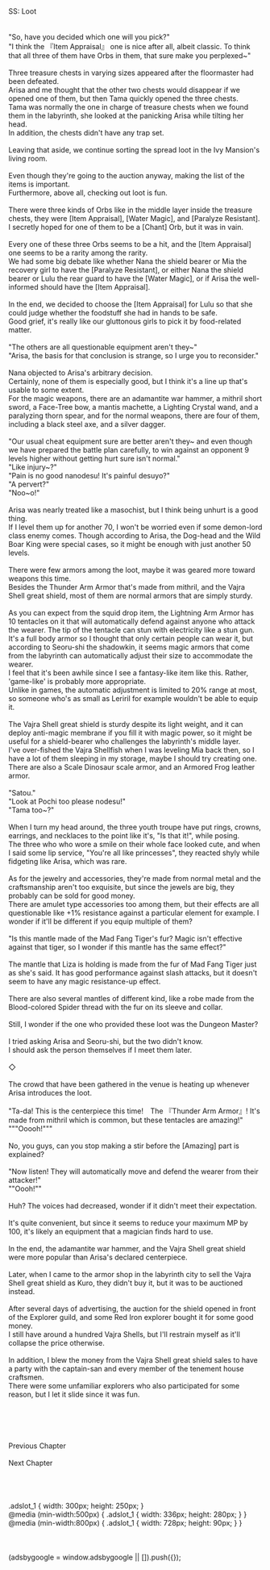<br/>
<br/>
SS: Loot<br/>
<br/>
 <br/>
"So, have you decided which one will you pick?"<br/>
"I think the 『Item Appraisal』 one is nice after all, albeit classic. To think that all three of them have Orbs in them, that sure make you perplexed~"<br/>
<br/>
Three treasure chests in varying sizes appeared after the floormaster had been defeated.<br/>
Arisa and me thought that the other two chests would disappear if we opened one of them, but then Tama quickly opened the three chests.<br/>
Tama was normally the one in charge of treasure chests when we found them in the labyrinth, she looked at the panicking Arisa while tilting her head.<br/>
In addition, the chests didn't have any trap set.<br/>
<br/>
Leaving that aside, we continue sorting the spread loot in the Ivy Mansion's living room.<br/>
<br/>
Even though they're going to the auction anyway, making the list of the items is important.<br/>
Furthermore, above all, checking out loot is fun.<br/>
<br/>
There were three kinds of Orbs like in the middle layer inside the treasure chests, they were [Item Appraisal], [Water Magic], and [Paralyze Resistant].<br/>
I secretly hoped for one of them to be a [Chant] Orb, but it was in vain.<br/>
<br/>
Every one of these three Orbs seems to be a hit, and the [Item Appraisal] one seems to be a rarity among the rarity.<br/>
We had some big debate like whether Nana the shield bearer or Mia the recovery girl to have the [Paralyze Resistant], or either Nana the shield bearer or Lulu the rear guard to have the [Water Magic], or if Arisa the well-informed should have the [Item Appraisal].<br/>
<br/>
In the end, we decided to choose the [Item Appraisal] for Lulu so that she could judge whether the foodstuff she had in hands to be safe.<br/>
Good grief, it's really like our gluttonous girls to pick it by food-related matter.<br/>
<br/>
"The others are all questionable equipment aren't they~"<br/>
"Arisa, the basis for that conclusion is strange, so I urge you to reconsider."<br/>
<br/>
Nana objected to Arisa's arbitrary decision.<br/>
Certainly, none of them is especially good, but I think it's a line up that's usable to some extent.<br/>
For the magic weapons, there are an adamantite war hammer, a mithril short sword, a Face-Tree bow, a mantis machette, a Lighting Crystal wand, and a paralyzing thorn spear, and for the normal weapons, there are four of them, including a black steel axe, and a silver dagger.<br/>
<br/>
"Our usual cheat equipment sure are better aren't they~ and even though we have prepared the battle plan carefully, to win against an opponent 9 levels higher without getting hurt sure isn't normal."<br/>
"Like injury~?"<br/>
"Pain is no good nanodesu! It's painful desuyo?"<br/>
"A pervert?"<br/>
"Noo~o!"<br/>
<br/>
Arisa was nearly treated like a masochist, but I think being unhurt is a good thing. <br/>
If I level them up for another 70, I won't be worried even if some demon-lord class enemy comes. Though according to Arisa, the Dog-head and the Wild Boar King were special cases, so it might be enough with just another 50 levels.<br/>
<br/>
There were few armors among the loot, maybe it was geared more toward weapons this time.<br/>
Besides the Thunder Arm Armor that's made from mithril, and the Vajra Shell great shield, most of them are normal armors that are simply sturdy.<br/>
<br/>
As you can expect from the squid drop item, the Lightning Arm Armor has 10 tentacles on it that will automatically defend against anyone who attack the wearer. The tip of the tentacle can stun with electricity like a stun gun.<br/>
It's a full body armor so I thought that only certain people can wear it, but according to Seoru-shi the shadowkin, it seems magic armors that come from the labyrinth can automatically adjust their size to accommodate the wearer.<br/>
I feel that it's been awhile since I see a fantasy-like item like this. Rather, 'game-like' is probably more appropriate.<br/>
Unlike in games, the automatic adjustment is limited to 20% range at most, so someone who's as small as Leriril for example wouldn't be able to equip it.<br/>
<br/>
The Vajra Shell great shield is sturdy despite its light weight, and it can deploy anti-magic membrane if you fill it with magic power, so it might be useful for a shield-bearer who challenges the labyrinth's middle layer.<br/>
I've over-fished the Vajra Shellfish when I was leveling Mia back then, so I have a lot of them sleeping in my storage, maybe I should try creating one.<br/>
There are also a Scale Dinosaur scale armor, and an Armored Frog leather armor.<br/>
<br/>
"Satou."<br/>
"Look at Pochi too please nodesu!"<br/>
"Tama too~?"<br/>
<br/>
When I turn my head around, the three youth troupe have put rings, crowns, earrings, and necklaces to the point like it's, "Is that it!", while posing.<br/>
The three who who wore a smile on their whole face looked cute, and when I said some lip service, "You're all like princesses", they reacted shyly while fidgeting like Arisa, which was rare.<br/>
<br/>
As for the jewelry and accessories, they're made from normal metal and the craftsmanship aren't too exquisite, but since the jewels are big, they probably can be sold for good money.<br/>
There are amulet type accessories too among them, but their effects are all questionable like +1% resistance against a particular element for example. I wonder if it'll be different if you equip multiple of them?<br/>
<br/>
"Is this mantle made of the Mad Fang Tiger's fur? Magic isn't effective against that tiger, so I wonder if this mantle has the same effect?"<br/>
<br/>
The mantle that Liza is holding is made from the fur of Mad Fang Tiger just as she's said. It has good performance against slash attacks, but it doesn't seem to have any magic resistance-up effect.<br/>
<br/>
There are also several mantles of different kind, like a robe made from the Blood-colored Spider thread with the fur on its sleeve and collar.<br/>
<br/>
Still, I wonder if the one who provided these loot was the Dungeon Master?<br/>
<br/>
I tried asking Arisa and Seoru-shi, but the two didn't know.<br/>
I should ask the person themselves if I meet them later.<br/>
<br/>
◇<br/>
<br/>
The crowd that have been gathered in the venue is heating up whenever Arisa introduces the loot.<br/>
<br/>
"Ta-da! This is the centerpiece this time!　The 『Thunder Arm Armor』! It's made from mithril which is common, but these tentacles are amazing!"<br/>
"""Ooooh!"""<br/>
<br/>
No, you guys, can you stop making a stir before the [Amazing] part is explained?<br/>
<br/>
"Now listen! They will automatically move and defend the wearer from their attacker!"<br/>
""Oooh!""<br/>
<br/>
Huh? The voices had decreased, wonder if it didn't meet their expectation.<br/>
<br/>
It's quite convenient, but since it seems to reduce your maximum MP by 100, it's likely an equipment that a magician finds hard to use.<br/>
<br/>
In the end, the adamantite war hammer, and the Vajra Shell great shield were more popular than Arisa's declared centerpiece.<br/>
<br/>
Later, when I came to the armor shop in the labyrinth city to sell the Vajra Shell great shield as Kuro, they didn't buy it, but it was to be auctioned instead.<br/>
<br/>
After several days of advertising, the auction for the shield opened in front of the Explorer guild, and some Red Iron explorer bought it for some good money.<br/>
I still have around a hundred Vajra Shells, but I'll restrain myself as it'll collapse the price otherwise.<br/>
<br/>
In addition, I blew the money from the Vajra Shell great shield sales to have a party with the captain-san and every member of the tenement house craftsmen.<br/>
There were some unfamiliar explorers who also participated for some reason, but I let it slide since it was fun.<br/>
<br/>
<br/>
<br/>
<br/>
<br/>
Previous Chapter<br/>
<br/>
Next Chapter <br/>
<br/>
<br/>
<br/>
<br/>
.adslot_1 { width: 300px; height: 250px; }<br/>
@media (min-width:500px) { .adslot_1 { width: 336px; height: 280px; } }<br/>
@media (min-width:800px) { .adslot_1 { width: 728px; height: 90px; } }<br/>
<br/>
<br/>
<br/>
(adsbygoogle = window.adsbygoogle || []).push({});<br/>
<br/>
<br/>
<br/>
<br/>
